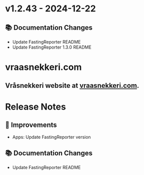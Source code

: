 # v1.2.43 - 2024-12-22
## 📚 Documentation Changes
- Update FastingReporter README
- Update FastingReporter 1.3.0 README

# vraasnekkeri.com
## Vråsnekkeri website at [vraasnekkeri.com](https://www.vraasnekkeri.com).

# Release Notes
## 🔨 Improvements
- Apps: Update FastingReporter version

## 📚 Documentation Changes
- Update FastingReporter README